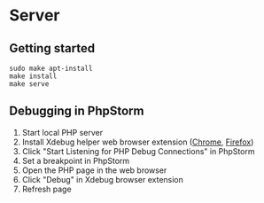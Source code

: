 [Xdebug-helper-chrome]: https://github.com/mac-cain13/xdebug-helper-for-chrome
[Xdebug-helper-firefox]: https://github.com/BrianGilbert/xdebug-helper-for-firefox

# Server

## Getting started

```shell
sudo make apt-install
make install
make serve
```

## Debugging in PhpStorm

1. Start local PHP server
1. Install Xdebug helper web browser extension ([Chrome][Xdebug-helper-chrome], [Firefox][Xdebug-helper-firefox])
1. Click "Start Listening for PHP Debug Connections" in PhpStorm
1. Set a breakpoint in PhpStorm
1. Open the PHP page in the web browser
1. Click "Debug" in Xdebug browser extension
1. Refresh page
